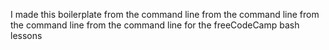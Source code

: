 I made this boilerplate
from the command line
from the command line
from the command line
from the command line
for the freeCodeCamp bash lessons
